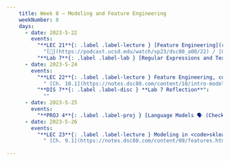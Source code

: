 ```yaml
---
    title: Week 8 – Modeling and Feature Engineering
    weekNumber: 8
    days:
      - date: 2023-5-22
        events:
          "**LEC 21**{: .label .label-lecture } [Feature Engineering](resources/lectures/lec21/lec21.html)":
            "[🎥](https://podcast.ucsd.edu/watch/sp23/dsc80_a00/22) / [Ch. 8.2](https://notes.dsc80.com/content/08/nlp.html)"
          "**Lab 7**{: .label .label-lab } [Regular Expressions and Text Data (due 5/22)](https://github.com/dsc-courses/dsc80-2023-sp/blob/main/labs/07-regex/lab.ipynb)":
      - date: 2023-5-24
        events:
          "**LEC 22**{: .label .label-lecture } Feature Engineering, continued":
            " [Ch. 10.1](https://notes.dsc80.com/content/10/intro-modeling.html)"
          "**DIS 7**{: .label .label-disc } **Lab 7 Reflection**":
            ""
      - date: 2023-5-25
        events:
          "**PROJ 4**{: .label .label-proj } [Language Models 🗣 (Checkpoint due 5/25)](https://github.com/dsc-courses/dsc80-2023-sp/blob/main/projects/04-language-models/project.ipynb)":
      - date: 2023-5-26
        events:
          "**LEC 23**{: .label .label-lecture } Modeling in <code>sklearn</code>":
            " [Ch. 9.1](https://notes.dsc80.com/content/09/features.html), [11.1](https://notes.dsc80.com/content/11/fitting-inference.html)"
                
---
```

